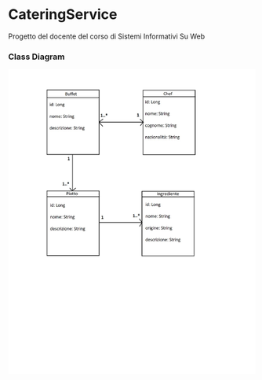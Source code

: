 # CateringService
Progetto del docente del corso di Sistemi Informativi Su Web

### Class Diagram

![](classDiagram.jpg)
